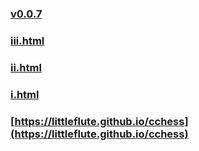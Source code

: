 ### [v0.0.7](https://github.com/littleflute/cchess0/edit/master/README.md)
### [iii.html](cchess/iii.html)
### [ii.html](cchess/ii.html)
### [i.html](cchess/i.html)
### [https://littleflute.github.io/cchess](https://littleflute.github.io/cchess)
